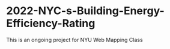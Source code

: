 # 2022-NYC-s-Building-Energy-Efficiency-Rating
This is an ongoing project for NYU Web Mapping Class
